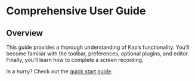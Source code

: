 #  Comprehensive User Guide

## **Overview**

This guide provides a thorough understanding of Kap’s functionality. You’ll
become familiar with the toolbar, preferences, optional plugins, and editor.
Finally, you’ll learn how to complete a screen recording.

In a hurry? Check out the [quick start guide](./Quick-Start-Guide_327712.md).


